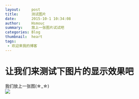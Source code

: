 ```yaml
---
layout:     post
title:      测试图片
date:       2015-10-1 10:34:08
author:     Hsmouc
summary:    放上一张图片试试吧
categories: Blog
thumbnail:  heart
tags:
 - 欢迎来我的博客
---
```

<h1>让我们来测试下图片的显示效果吧</h1>
<p>我们放上一张图(☆_☆)<br/>
<img src="http://ww4.sinaimg.cn/mw690/005WMcFzjw1ewlgqq7e28j31kw11xn62.jpg">
</p>
